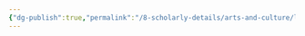 ```yaml
---
{"dg-publish":true,"permalink":"/8-scholarly-details/arts-and-culture/legislation/succession-to-the-crown-act/","noteIcon":""}
---
```


